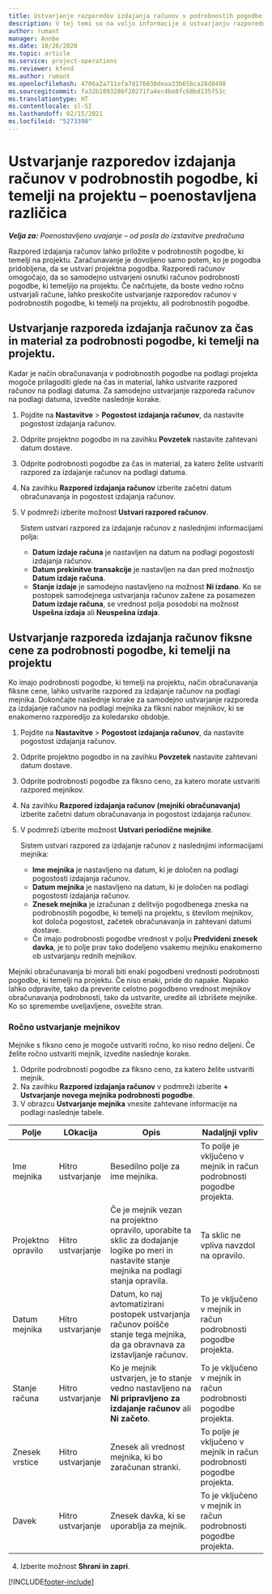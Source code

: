 ```yaml
---
title: Ustvarjanje razporedov izdajanja računov v podrobnostih pogodbe, ki temelji na projektu – poenostavljena različica
description: V tej temi so na voljo informacije o ustvarjanju razporedov računov in mejnikov.
author: rumant
manager: Annbe
ms.date: 10/26/2020
ms.topic: article
ms.service: project-operations
ms.reviewer: kfend
ms.author: rumant
ms.openlocfilehash: 4706a2a711efa7d176030deaa33b65bca28d8498
ms.sourcegitcommit: fa32b1893286f20271fa4ec4be8fc68bd135f53c
ms.translationtype: HT
ms.contentlocale: sl-SI
ms.lasthandoff: 02/15/2021
ms.locfileid: "5273398"
---
```

# <a name="create-invoice-schedules-on-a-project-based-contract-line---lite"></a>Ustvarjanje razporedov izdajanja računov v podrobnostih pogodbe, ki temelji na projektu – poenostavljena različica

_**Velja za:** Poenostavljeno uvajanje – od posla do izstavitve predračuna_

Razpored izdajanja računov lahko priložite v podrobnostih pogodbe, ki temelji na projektu. Zaračunavanje je dovoljeno samo potem, ko je pogodba pridobljena, da se ustvari projektna pogodba. Razporedi računov omogočajo, da so samodejno ustvarjeni osnutki računov podrobnosti pogodbe, ki temeljijo na projektu. Če načrtujete, da boste vedno ročno ustvarjali račune, lahko preskočite ustvarjanje razporedov računov v podrobnostih pogodbe, ki temelji na projektu, ali podrobnostih pogodbe.

## <a name="create-a-time-and-material-invoice-schedule-for-a-project-based-contract-line"></a>Ustvarjanje razporeda izdajanja računov za čas in material za podrobnosti pogodbe, ki temelji na projektu.

Kadar je način obračunavanja v podrobnostih pogodbe na podlagi projekta mogoče prilagoditi glede na čas in material, lahko ustvarite razpored računov na podlagi datuma. Za samodejno ustvarjanje razporeda računov na podlagi datuma, izvedite naslednje korake.

1. Pojdite na **Nastavitve** > **Pogostost izdajanja računov**, da nastavite pogostost izdajanja računov.
2. Odprite projektno pogodbo in na zavihku **Povzetek** nastavite zahtevani datum dostave.
3. Odprite podrobnosti pogodbe za čas in material, za katero želite ustvariti razpored za izdajanje računov na podlagi datuma. 
4. Na zavihku **Razpored izdajanja računov** izberite začetni datum obračunavanja in pogostost izdajanja računov. 
5. V podmreži izberite možnost **Ustvari razpored računov**.

    Sistem ustvari razpored za izdajanje računov z naslednjimi informacijami polja:

    - **Datum izdaje računa** je nastavljen na datum na podlagi pogostosti izdajanja računov.
    - **Datum prekinitve transakcije** je nastavljen na dan pred možnostjo **Datum izdaje računa**.
    - **Stanje izdaje** je samodejno nastavljeno na možnost **Ni izdano**. Ko se postopek samodejnega ustvarjanja računov zažene za posamezen **Datum izdaje računa**, se vrednost polja posodobi na možnost **Uspešna izdaja** ali **Neuspešna izdaja**.

## <a name="create-a-fixed-price-invoice-schedule-for-a-project-based-contract-line"></a>Ustvarjanje razporeda izdajanja računov fiksne cene za podrobnosti pogodbe, ki temelji na projektu

Ko imajo podrobnosti pogodbe, ki temelji na projektu, način obračunavanja fiksne cene, lahko ustvarite razpored za izdajanje računov na podlagi mejnika. Dokončajte naslednje korake za samodejno ustvarjanje razporeda za izdajanje računov na podlagi mejnika za fiksni nabor mejnikov, ki se enakomerno razporedijo za koledarsko obdobje.

1. Pojdite na **Nastavitve** > **Pogostost izdajanja računov**, da nastavite pogostost izdajanja računov.
2. Odprite projektno pogodbo in na zavihku **Povzetek** nastavite zahtevani datum dostave.
3. Odprite podrobnosti pogodbe za fiksno ceno, za katero morate ustvariti razpored mejnikov. 
4. Na zavihku **Razpored izdajanja računov (mejniki obračunavanja)** izberite začetni datum obračunavanja in pogostost izdajanja računov. 
5. V podmreži izberite možnost **Ustvari periodične mejnike**.

    Sistem ustvari razpored za izdajanje računov z naslednjimi informacijami mejnika:

    - **Ime mejnika** je nastavljeno na datum, ki je določen na podlagi pogostosti izdajanja računov.
    - **Datum mejnika** je nastavljeno na datum, ki je določen na podlagi pogostosti izdajanja računov.
    - **Znesek mejnika** je izračunan z delitvijo pogodbenega zneska na podrobnostih pogodbe, ki temelji na projektu, s številom mejnikov, kot določa pogostost, začetek obračunavanja in zahtevani datumi dostave.
    - Če imajo podrobnosti pogodbe vrednost v polju **Predvideni znesek davka**, je to polje prav tako dodeljeno vsakemu mejniku enakomerno ob ustvarjanju rednih mejnikov.

Mejniki obračunavanja bi morali biti enaki pogodbeni vrednosti podrobnosti pogodbe, ki temelji na projektu. Če niso enaki, pride do napake. Napako lahko odpravite, tako da preverite celotno pogodbeno vrednost mejnikov obračunavanja podrobnosti, tako da ustvarite, uredite ali izbrišete mejnike. Ko so spremembe uveljavljene, osvežite stran.

### <a name="manually-create-milestones"></a>Ročno ustvarjanje mejnikov

Mejnike s fiksno ceno je mogoče ustvariti ročno, ko niso redno deljeni. Če želite ročno ustvariti mejnik, izvedite naslednje korake.

1. Odprite podrobnosti pogodbe za fiksno ceno, za katero želite ustvariti mejnik. 
2. Na zavihku **Razpored izdajanja računov** v podmreži izberite **+ Ustvarjanje novega mejnika podrobnosti pogodbe**.
3. V obrazcu **Ustvarjanje mejnika** vnesite zahtevane informacije na podlagi naslednje tabele. 

| Polje | LOkacija | Opis | Nadaljnji vpliv |
| --- | --- | --- | --- |
| Ime mejnika | Hitro ustvarjanje | Besedilno polje za ime mejnika. | To polje je vključeno v mejnik in račun podrobnosti pogodbe projekta. |
| Projektno opravilo | Hitro ustvarjanje | Če je mejnik vezan na projektno opravilo, uporabite ta sklic za dodajanje logike po meri in nastavite stanje mejnika na podlagi stanja opravila. | Ta sklic ne vpliva navzdol na opravilo. |
| Datum mejnika | Hitro ustvarjanje | Datum, ko naj avtomatizirani postopek ustvarjanja računov poišče stanje tega mejnika, da ga obravnava za izstavljanje računov. | To je vključeno v mejnik in račun podrobnosti pogodbe projekta. |
| Stanje računa | Hitro ustvarjanje | Ko je mejnik ustvarjen, je to stanje vedno nastavljeno na **Ni pripravljeno za izdajanje računov** ali **Ni začeto**. | To je vključeno v mejnik in račun podrobnosti pogodbe projekta. |
| Znesek vrstice | Hitro ustvarjanje | Znesek ali vrednost mejnika, ki bo zaračunan stranki. | To polje je vključeno v mejnik in račun podrobnosti pogodbe projekta. |
| Davek | Hitro ustvarjanje | Znesek davka, ki se uporablja za mejnik. | To je vključeno v mejnik in račun podrobnosti pogodbe projekta. |

4. Izberite možnost **Shrani in zapri**.


[!INCLUDE[footer-include](../../includes/footer-banner.md)]